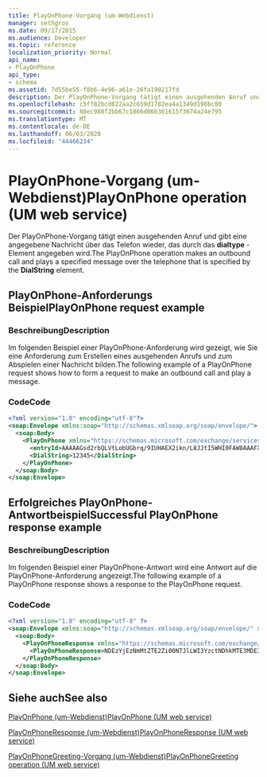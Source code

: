 ```yaml
---
title: PlayOnPhone-Vorgang (um-Webdienst)
manager: sethgros
ms.date: 09/17/2015
ms.audience: Developer
ms.topic: reference
localization_priority: Normal
api_name:
- PlayOnPhone
api_type:
- schema
ms.assetid: 7d55be55-f8b6-4e96-a61e-26fa190217fd
description: Der PlayOnPhone-Vorgang tätigt einen ausgehenden Anruf und gibt eine angegebene Nachricht über das Telefon wieder, das durch das dialtype-Element angegeben wird.
ms.openlocfilehash: c5ff82bcd822aa2c659d1782ea4a1349d198bc80
ms.sourcegitcommit: 88ec988f2bb67c1866d06b361615f3674a24e795
ms.translationtype: MT
ms.contentlocale: de-DE
ms.lasthandoff: 06/03/2020
ms.locfileid: "44466234"
---
```

# <a name="playonphone-operation-um-web-service"></a><span data-ttu-id="4d16a-103">PlayOnPhone-Vorgang (um-Webdienst)</span><span class="sxs-lookup"><span data-stu-id="4d16a-103">PlayOnPhone operation (UM web service)</span></span>

<span data-ttu-id="4d16a-104">Der PlayOnPhone-Vorgang tätigt einen ausgehenden Anruf und gibt eine angegebene Nachricht über das Telefon wieder, das durch das **dialtype** -Element angegeben wird.</span><span class="sxs-lookup"><span data-stu-id="4d16a-104">The PlayOnPhone operation makes an outbound call and plays a specified message over the telephone that is specified by the **DialString** element.</span></span> 
  
## <a name="playonphone-request-example"></a><span data-ttu-id="4d16a-105">PlayOnPhone-Anforderungs Beispiel</span><span class="sxs-lookup"><span data-stu-id="4d16a-105">PlayOnPhone request example</span></span>

### <a name="description"></a><span data-ttu-id="4d16a-106">Beschreibung</span><span class="sxs-lookup"><span data-stu-id="4d16a-106">Description</span></span>

<span data-ttu-id="4d16a-107">Im folgenden Beispiel einer PlayOnPhone-Anforderung wird gezeigt, wie Sie eine Anforderung zum Erstellen eines ausgehenden Anrufs und zum Abspielen einer Nachricht bilden.</span><span class="sxs-lookup"><span data-stu-id="4d16a-107">The following example of a PlayOnPhone request shows how to form a request to make an outbound call and play a message.</span></span>
  
### <a name="code"></a><span data-ttu-id="4d16a-108">Code</span><span class="sxs-lookup"><span data-stu-id="4d16a-108">Code</span></span>

```XML
<?xml version="1.0" encoding="utf-8"?>
<soap:Envelope xmlns:soap="http://schemas.xmlsoap.org/soap/envelope/">
  <soap:Body>
    <PlayOnPhone xmlns="https://schemas.microsoft.com/exchange/services/2006/messages">
      <entryId>AAAAAGsd2rbQLVtLobUGbrq/9IUHAEX2ikn/L8JJtI5WHI0FAW8AAAFXHhsAACxVpEl+KVVLl957wp//x6UAGAetcDUAAA==</entryId>
      <DialString>12345</DialString>
    </PlayOnPhone>
  </soap:Body>
</soap:Envelope>
```

## <a name="successful-playonphone-response-example"></a><span data-ttu-id="4d16a-109">Erfolgreiches PlayOnPhone-Antwortbeispiel</span><span class="sxs-lookup"><span data-stu-id="4d16a-109">Successful PlayOnPhone response example</span></span>

### <a name="description"></a><span data-ttu-id="4d16a-110">Beschreibung</span><span class="sxs-lookup"><span data-stu-id="4d16a-110">Description</span></span>

<span data-ttu-id="4d16a-111">Im folgenden Beispiel einer PlayOnPhone-Antwort wird eine Antwort auf die PlayOnPhone-Anforderung angezeigt.</span><span class="sxs-lookup"><span data-stu-id="4d16a-111">The following example of a PlayOnPhone response shows a response to the PlayOnPhone request.</span></span>
  
### <a name="code"></a><span data-ttu-id="4d16a-112">Code</span><span class="sxs-lookup"><span data-stu-id="4d16a-112">Code</span></span>

```XML
<?xml version="1.0" encoding="utf-8" ?> 
<soap:Envelope xmlns:soap="http://schemas.xmlsoap.org/soap/envelope/" xmlns:xsi="http://www.w3.org/2001/XMLSchema-instance" xmlns:xsd="http://www.w3.org/2001/XMLSchema">
  <soap:Body>
    <PlayOnPhoneResponse xmlns="https://schemas.microsoft.com/exchange/services/2006/messages">
      <PlayOnPhoneResponse>NDEzYjEzNmMtZTE2Zi00NTJlLWI3YzctNDhkMTE3MDE3YjlmQGRmLWV1bS0wMS5leGNoYW5nZS5jb3JwLm1pY3Jvc29mdC5jb20=</PlayOnPhoneResponse> 
    </PlayOnPhoneResponse>
  </soap:Body>
</soap:Envelope>
```

## <a name="see-also"></a><span data-ttu-id="4d16a-113">Siehe auch</span><span class="sxs-lookup"><span data-stu-id="4d16a-113">See also</span></span>



[<span data-ttu-id="4d16a-114">PlayOnPhone (um-Webdienst)</span><span class="sxs-lookup"><span data-stu-id="4d16a-114">PlayOnPhone (UM web service)</span></span>](playonphone-um-web-service.md)
  
[<span data-ttu-id="4d16a-115">PlayOnPhoneResponse (um-Webdienst)</span><span class="sxs-lookup"><span data-stu-id="4d16a-115">PlayOnPhoneResponse (UM web service)</span></span>](playonphoneresponse-um-web-service.md)
  
[<span data-ttu-id="4d16a-116">PlayOnPhoneGreeting-Vorgang (um-Webdienst)</span><span class="sxs-lookup"><span data-stu-id="4d16a-116">PlayOnPhoneGreeting operation (UM web service)</span></span>](playonphonegreeting-operation-um-web-service.md)

